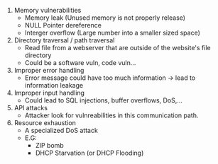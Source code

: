 1. Memory vulnerabilities
	* Memory leak (Unused memory is not properly release)
	* NULL Pointer dereference
	* Interger overflow (Large number into a smaller sized space)
2. Directory traversal / path traversal
	* Read file from a webserver that are outside of the website's file directory
	* Could be a software vuln, code vuln...
3. Improper error handling
	* Error message could have too much information -> lead to information leakage
4. Improper input handling
	* Could lead to SQL injections, buffer overflows, DoS,...
5. API attacks
	* Attacker look for vulnreabilities in this communication path.
6. Resource exhaustion
	* A specialized DoS attack
	* E.G: 
		- ZIP bomb
		- DHCP Starvation (or DHCP Flooding)
